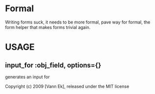 Formal
======

Writing forms suck, it needs to be more formal, pave way for formal, the form helper that makes forms trivial again.


USAGE
=====

input_for :obj_field, options={}
--------------------------------

generates an input for 


Copyright (c) 2009 [Vann Ek], released under the MIT license
